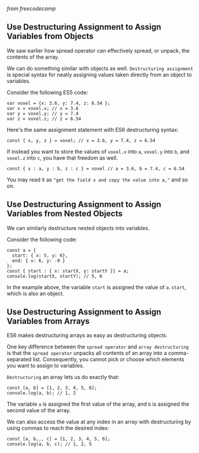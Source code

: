 _from freecodecamp_

## Use Destructuring Assignment to Assign Variables from Objects

We saw earlier how spread operator can effectively spread, or unpack, the contents of the array.

We can do something similar with objects as well. `Destructuring assignment` is special syntax for neatly assigning values taken directly from an object to variables.

Consider the following ES5 code:
```
var voxel = {x: 3.6, y: 7.4, z: 6.54 };
var x = voxel.x; // x = 3.6
var y = voxel.y; // y = 7.4
var z = voxel.z; // z = 6.54
```

Here's the same assignment statement with ES6 destructuring syntax:
```
const { x, y, z } = voxel; // x = 3.6, y = 7.4, z = 6.54
```
If instead you want to store the values of `voxel.x` into `a`, `voxel.y` into `b`, and `voxel.z` into `c`, you have that freedom as well.
```
const { x : a, y : b, z : c } = voxel // a = 3.6, b = 7.4, c = 6.54
```
You may read it as `"get the field x and copy the value into a,"` and so on.


## Use Destructuring Assignment to Assign Variables from Nested Objects

We can similarly destructure nested objects into variables.

Consider the following code:
```
const a = {
  start: { x: 5, y: 6},
  end: { x: 6, y: -9 }
};
const { start : { x: startX, y: startY }} = a;
console.log(startX, startY); // 5, 6
```
In the example above, the variable `start` is assigned the value of `a.start`, which is also an object.


## Use Destructuring Assignment to Assign Variables from Arrays

ES6 makes destructuring arrays as easy as destructuring objects.

One key difference between the `spread operator` and `array destructuring` is that the `spread operator` unpacks all contents of an array into a comma-separated list. Consequently, you cannot pick or choose which elements you want to assign to variables.

`Destructuring` an array lets us do exactly that:
```
const [a, b] = [1, 2, 3, 4, 5, 6];
console.log(a, b); // 1, 2
```
The variable `a` is assigned the first value of the array, and `b` is assigned the second value of the array.

We can also access the value at any index in an array with destructuring by using commas to reach the desired index:
```
const [a, b,,, c] = [1, 2, 3, 4, 5, 6];
console.log(a, b, c); // 1, 2, 5
```
